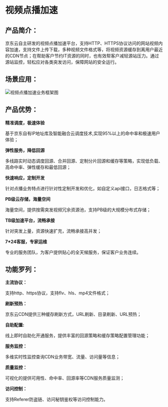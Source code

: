 # 视频点播加速
## 产品简介：
京东云自主研发的视频点播加速平台，支持HTTP、HTTPS协议访问的网站视频内容加速，支持文件上传下载，多种视频文件格式等，将视频资源缓存到离用户最近的CDN节点；在帮助客户节约IT资源的同时，也有效帮客户减轻源站压力。通过源站监控，轻松应对各类突发访问，保障网站的安全运行。

## 场景应用：
![视频点播加速业务框架图](https://github.com/jdcloudcom/cn/blob/cdn-new/image/CDN/%E8%A7%86%E9%A2%91%E7%82%B9%E6%92%AD%E5%8A%A0%E9%80%9F.png)

## 产品优势：
**精准调度，极速体验**

基于京东自有IP地址库及智能融合云调度技术,实现95%以上的命中率和极速用户体验；

**弹性服务，降低回源**

多线路实时动态调度回源、合并回源、定制分片回源和缓存等策略，实现低负载、高命中率、弹性缓存和最低回源；

**快速响应，定制开发**

针对点播业务特点进行针对性定制开发和优化，如自定义api接口，日志格式等；

**PB级云存储，海量空间**

海量空间，提供按需突发视频冗余资源池，支持PB级的大规模分布式存储；

**TB级加速平台，流畅承接**

针对突发上量，资源快速扩充，流畅承接高并发；

**7*24客服，专家运维**

专业的服务团队，为客户提供贴心的全天候服务，保证客户业务连续。

## 功能罗列：
**主流协议：**

支持http、https协议，支持flv、hls、mp4文件格式；

**刷新预热：**

京东云CDN提供三种缓存刷新方式，URL刷新、目录刷新、URL预热；

**自助配置:**

线上即时自助化开通服务，提供丰富的回源策略和缓存策略配置管理功能；

**服务监控：**

多维实时性监控查询CDN业务带宽、流量、访问量等信息；

**质量监控：**

可视化的提供可用性、命中率、回源率等CDN服务质量监测；

**访问控制：**

支持Referer防盗链、访问秘钥鉴权等访问控制能力。
